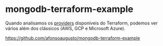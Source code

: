 # mongodb-terraform-example

Quando analisamos os [providers](https://www.terraform.io/docs/providers/index.html) disponíveis do Terraform, podemos ver vários além dos clássicos (AWS, GCP e Microsoft Azure).

https://github.com/afonsoaugusto/mongodb-terraform-example